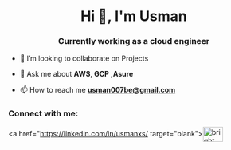 <h1 align="center">Hi 👋, I'm Usman </h1>
<h3 align="center">Currently working as a cloud engineer</h3>

- 👯 I’m looking to collaborate on  Projects 

- 💬 Ask me about **AWS, GCP ,Asure**

- 📫 How to reach me **usman007be@gmail.com**

<h3 align="left">Connect with me:</h3>
<p align="left">

<a href="https://linkedin.com/in/usmanxs/ target="blank"><img align="center" src="https://raw.githubusercontent.com/rahuldkjain/github-profile-readme-generator/master/src/images/icons/Social/linked-in-alt.svg" alt="bright (kwabena) orton" height="30" width="40" /></a>


